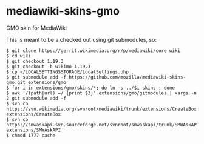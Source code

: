 mediawiki-skins-gmo
===================

GMO skin for MediaWiki

This is meant to be a checked out using git submodules, so:

    $ git clone https://gerrit.wikimedia.org/r/p/mediawiki/core wiki
    $ cd wiki
    $ git checkout 1.19.3
    $ git checkout -b wikimo-1.19.3
    $ cp ~/LOCALSETTINGSSTORAGE/LocalSettings.php .
    $ git submodule add -f https://github.com/mozilla/mediawiki-skins-gmo.git extensions/gmo
    $ for i in extensions/gmo/skins/*; do ln -s ../$i skins ; done
    $ awk '/(path|url) =/ {print $3}' extensions/gmo/gitmodules | xargs -n 2 git submodule add -f
    $ svn co https://svn.wikimedia.org/svnroot/mediawiki/trunk/extensions/CreateBox extensions/CreateBox
    $ svn co https://smwaskapi.svn.sourceforge.net/svnroot/smwaskapi/trunk/SMWAskAPI extensions/SMWAskAPI
    $ chmod 1777 cache
